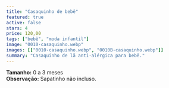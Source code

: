 ```yaml
---
title: "Casaquinho de bebê"
featured: true
active: false
stars: 4
price: 120,00 
tags: ["bebê", "moda infantil"]
image: "0010-casaquinho.webp"
images: [["0010-casaquinho.webp", "0010B-casaquinho.webp"]]
summary: "Casaquinho de lã anti-alérgica para bebê."
---
```


**Tamanho:** 0 a 3 meses  
**Observação:** Sapatinho não incluso.

